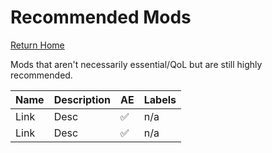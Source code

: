 # Recommended Mods
[Return Home](https://github.com/Geborgen/usefulmods)

Mods that aren't necessarily essential/QoL but are still highly recommended.

| Name  | Description | AE | Labels |
| ------------- | ------------- | ------------ | ------------ |
| Link  | Desc  | :white_check_mark: | n/a |
| Link  | Desc  | :white_check_mark: | n/a |
